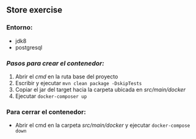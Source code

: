 ## Store exercise

### Entorno:
- jdk8
- postgresql


### *Pasos para crear el contenedor:*
1. Abrir el *cmd* en la ruta base del proyecto
2. Escribir y ejecutar `mvn clean package -DskipTests`
3. Copiar el jar del target hacia la carpeta ubicada en *src/main/docker*
4. Ejecutar `docker-composer up`

### Para cerrar el contenedor:
- Abrir el cmd en la carpeta *src/main/docker* y ejecutar `docker-compose down`


